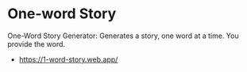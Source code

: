 # One-word Story

One-Word Story Generator:
Generates a story, one word at a time. You provide the word.

* https://1-word-story.web.app/
